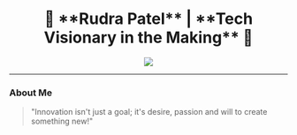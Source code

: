 <!-- This is my about section done in html and css-->
<h1 align="center">
  🚀 **Rudra Patel** | **Tech Visionary in the Making** 🌌
</h1>
<p align="center">
  <img src="https://readme-typing-svg.herokuapp.com?font=Roboto&size=28&duration=3000&pause=500&color=03FCEC&center=true&vCenter=true&width=500&lines=Systems+Engineer+%7C+AI+Explorer;Kernel+Tinkerer+%7C+Software+Architect;Building+Tomorrow's+Tech+Today!">
</p>

---
### About Me
> "Innovation isn't just a goal; it's desire, passion and will to create something new!"
